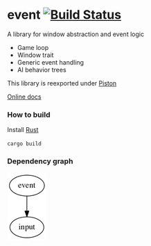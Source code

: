 # event [![Build Status](https://travis-ci.org/PistonDevelopers/event.svg?branch=master)](https://travis-ci.org/PistonDevelopers/event)

A library for window abstraction and event logic

* Game loop
* Window trait
* Generic event handling
* AI behavior trees

This library is reexported under [Piston](https://github.com/pistondevelopers/piston)

[Online docs](http://www.rust-ci.org/PistonDevelopers/piston/doc/piston/event/index.html)

### How to build

Install [Rust](http://www.rust-lang.org/)

`cargo build`

### Dependency graph

![event](./Cargo.png)


